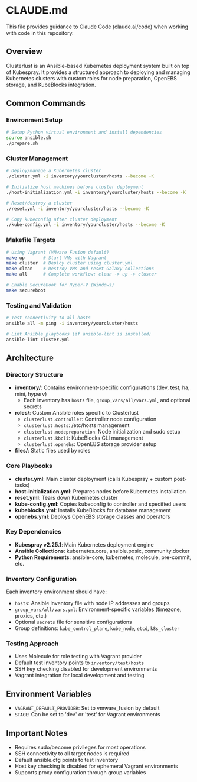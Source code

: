 # CLAUDE.md

This file provides guidance to Claude Code (claude.ai/code) when working with code in this repository.

## Overview

Clusterlust is an Ansible-based Kubernetes deployment system built on top of Kubespray. It provides a structured approach to deploying and managing Kubernetes clusters with custom roles for node preparation, OpenEBS storage, and KubeBlocks integration.

## Common Commands

### Environment Setup
```bash
# Setup Python virtual environment and install dependencies
source ansible.sh
./prepare.sh
```

### Cluster Management
```bash
# Deploy/manage a Kubernetes cluster
./cluster.yml -i inventory/yourcluster/hosts --become -K

# Initialize host machines before cluster deployment
./host-initialization.yml -i inventory/yourcluster/hosts --become -K

# Reset/destroy a cluster
./reset.yml -i inventory/yourcluster/hosts --become -K

# Copy kubeconfig after cluster deployment
./kube-config.yml -i inventory/yourcluster/hosts --become -K
```

### Makefile Targets
```bash
# Using Vagrant (VMware Fusion default)
make up       # Start VMs with Vagrant
make cluster  # Deploy cluster using cluster.yml
make clean    # Destroy VMs and reset Galaxy collections
make all      # Complete workflow: clean -> up -> cluster

# Enable SecureBoot for Hyper-V (Windows)
make secureboot
```

### Testing and Validation
```bash
# Test connectivity to all hosts
ansible all -m ping -i inventory/yourcluster/hosts

# Lint Ansible playbooks (if ansible-lint is installed)
ansible-lint cluster.yml
```

## Architecture

### Directory Structure
- **inventory/**: Contains environment-specific configurations (dev, test, ha, mini, hyperv)
  - Each inventory has `hosts` file, `group_vars/all/vars.yml`, and optional secrets
- **roles/**: Custom Ansible roles specific to Clusterlust
  - `clusterlust.controller`: Controller node configuration
  - `clusterlust.hosts`: /etc/hosts management
  - `clusterlust.nodepreparation`: Node initialization and sudo setup
  - `clusterlust.kbcli`: KubeBlocks CLI management
  - `clusterlust.openebs`: OpenEBS storage provider setup
- **files/**: Static files used by roles

### Core Playbooks
- **cluster.yml**: Main cluster deployment (calls Kubespray + custom post-tasks)
- **host-initialization.yml**: Prepares nodes before Kubernetes installation
- **reset.yml**: Tears down Kubernetes cluster
- **kube-config.yml**: Copies kubeconfig to controller and specified users
- **kubeblocks.yml**: Installs KubeBlocks for database management
- **openebs.yml**: Deploys OpenEBS storage classes and operators

### Key Dependencies
- **Kubespray v2.25.1**: Main Kubernetes deployment engine
- **Ansible Collections**: kubernetes.core, ansible.posix, community.docker
- **Python Requirements**: ansible-core, kubernetes, molecule, pre-commit, etc.

### Inventory Configuration
Each inventory environment should have:
- `hosts`: Ansible inventory file with node IP addresses and groups
- `group_vars/all/vars.yml`: Environment-specific variables (timezone, proxies, etc.)
- Optional `secrets` file for sensitive configurations
- Group definitions: `kube_control_plane`, `kube_node`, `etcd`, `k8s_cluster`

### Testing Approach
- Uses Molecule for role testing with Vagrant provider
- Default test inventory points to `inventory/test/hosts`
- SSH key checking disabled for development environments
- Vagrant integration for local development and testing

## Environment Variables
- `VAGRANT_DEFAULT_PROVIDER`: Set to vmware_fusion by default
- `STAGE`: Can be set to 'dev' or 'test' for Vagrant environments

## Important Notes
- Requires sudo/become privileges for most operations
- SSH connectivity to all target nodes is required
- Default ansible.cfg points to test inventory
- Host key checking is disabled for ephemeral Vagrant environments
- Supports proxy configuration through group variables
